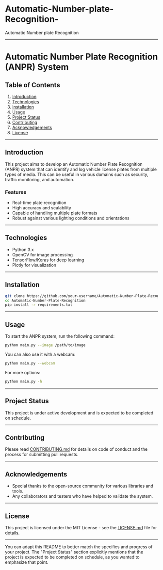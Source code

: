 # Automatic-Number-plate-Recognition-
Automatic Number plate Recognition 

---

# Automatic Number Plate Recognition (ANPR) System

## Table of Contents
1. [Introduction](#introduction)
2. [Technologies](#technologies)
3. [Installation](#installation)
4. [Usage](#usage)
5. [Project Status](#project-status)
6. [Contributing](#contributing)
7. [Acknowledgements](#acknowledgements)
8. [License](#license)

---

## Introduction
This project aims to develop an Automatic Number Plate Recognition (ANPR) system that can identify and log vehicle license plates from multiple types of media. This can be useful in various domains such as security, traffic monitoring, and automation.

### Features
- Real-time plate recognition
- High accuracy and scalability
- Capable of handling multiple plate formats
- Robust against various lighting conditions and orientations

---

## Technologies
- Python 3.x
- OpenCV for image processing
- TensorFlow/Keras for deep learning
- Plotly for visualization

---

## Installation
```bash
git clone https://github.com/your-username/Automatic-Number-Plate-Recognition.git
cd Automatic-Number-Plate-Recognition
pip install -r requirements.txt
```

---

## Usage
To start the ANPR system, run the following command:

```bash
python main.py --image /path/to/image
```

You can also use it with a webcam:

```bash
python main.py --webcam
```

For more options:

```bash
python main.py -h
```

---

## Project Status
This project is under active development and is expected to be completed on schedule.

---

## Contributing
Please read [CONTRIBUTING.md](CONTRIBUTING.md) for details on code of conduct and the process for submitting pull requests.

---

## Acknowledgements
- Special thanks to the open-source community for various libraries and tools.
- Any collaborators and testers who have helped to validate the system.

---

## License
This project is licensed under the MIT License - see the [LICENSE.md](LICENSE.md) file for details.

---

You can adapt this README to better match the specifics and progress of your project. The "Project Status" section explicitly mentions that the project is expected to be completed on schedule, as you wanted to emphasize that point.
